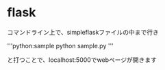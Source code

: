 # flask

コマンドライン上で、simpleflaskファイルの中まで行き

'''python:sample python sample.py '''

と打つことで、localhost:5000でwebページが開きます
